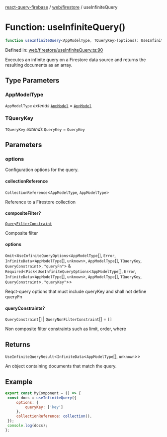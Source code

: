 [react-query-firebase](../../../modules.md) / [web/firestore](../index.md) / useInfiniteQuery

# Function: useInfiniteQuery()

```ts
function useInfiniteQuery<AppModelType, TQueryKey>(options): UseInfiniteQueryResult<InfiniteData<AppModelType[], unknown>>
```

Defined in: [web/firestore/useInfiniteQuery.ts:90](https://github.com/vpishuk/react-query-firebase/blob/10e2945f75363a784c3dfc0e90b9f7a489dcc848/web/firestore/useInfiniteQuery.ts#L90)

Executes an infinite query on a Firestore data source and returns the resulting documents as an array.

## Type Parameters

### AppModelType

`AppModelType` *extends* [`AppModel`](../../../types/type-aliases/AppModel.md) = [`AppModel`](../../../types/type-aliases/AppModel.md)

### TQueryKey

`TQueryKey` *extends* `QueryKey` = `QueryKey`

## Parameters

### options

Configuration options for the query.

#### collectionReference

`CollectionReference`\<`AppModelType`, `AppModelType`\>

Reference to a Firestore collection

#### compositeFilter?

[`QueryFilterConstraint`](../type-aliases/QueryFilterConstraint.md)

Composite filter

#### options

`Omit`\<`UseInfiniteQueryOptions`\<`AppModelType`[], `Error`, `InfiniteData`\<`AppModelType`[], `unknown`\>, `AppModelType`[], `TQueryKey`, `QueryConstraint`\>, `"queryFn"`\> & `Required`\<`Pick`\<`UseInfiniteQueryOptions`\<`AppModelType`[], `Error`, `InfiniteData`\<`AppModelType`[], `unknown`\>, `AppModelType`[], `TQueryKey`, `QueryConstraint`\>, `"queryKey"`\>\>

Reqct-query options that must include queryKey and shall not define queryFn

#### queryConstraints?

`QueryConstraint`[] \| `QueryNonFilterConstraint`[] = `[]`

Non composite filter constraints such as limit, order, where

## Returns

`UseInfiniteQueryResult`\<`InfiniteData`\<`AppModelType`[], `unknown`\>\>

An object containing documents that match the query.

## Example

```jsx
export const MyComponent = () => {
 const docs = useInfiniteQuery({
     options: {
         queryKey: ['key']
     },
     collectionReference: collection(),
 });
 console.log(docs);
};
```
